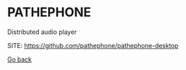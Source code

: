 # PATHEPHONE
 
 Distributed audio player
 
 SITE: https://github.com/pathephone/pathephone-desktop

 [Go back](https://portable-linux-apps.github.io/apps.html)
